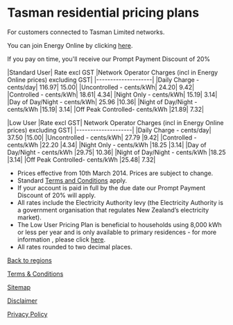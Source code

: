 # Tasman residential pricing plans
For customers connected to Tasman Limited networks.


You can join Energy Online by clicking [here](http://www.energyonline.co.nz/Default.aspx?tabid=98).

<p class="intro">If you pay on time, you'll receive our Prompt Payment Discount of 20%</p>



|Standard User|	Rate excl GST	|Network Operator Charges (incl in Energy Online prices) excluding GST|
|--------------------|
|Daily Charge - cents/day|	116.97|	15.00|
|Uncontrolled - cents/kWh|	24.20|	9.42|
|Controlled - cents/kWh|	18.61|	4.34|
|Night Only - cents/kWh|	15.19|	3.14|
|Day of Day/Night - cents/kWh|	25.96	|10.36|
|Night of Day/Night - cents/kWh	|15.19|	3.14|
|Off Peak Controlled- cents/kWh	|21.89|	7.32|
 

|Low User	|Rate excl GST|	Network Operator Charges (incl in Energy Online prices) excluding GST|
|--------------------|
|Daily Charge - cents/day|	37.50	|15.00|
|Uncontrolled - cents/kWh|	27.79	|9.42|
|Controlled - cents/kWh	|22.20	|4.34|
|Night Only - cents/kWh	|18.25	|3.14|
|Day of Day/Night - cents/kWh	|29.75|	10.36|
|Night of Day/Night - cents/kWh	|18.25	|3.14|
|Off Peak Controlled- cents/kWh	|25.48|	7.32|

- Prices effective from 10th March 2014. Prices are subject to change.
- Standard [Terms and Conditions](http://www.energyonline.co.nz/terms) apply.
- If your account is paid in full by the due date our Prompt Payment Discount of 20% will apply.
- All rates include the Electricity Authority levy (the Electricity Authority is a government organisation that regulates New Zealand’s electricity market).
- The Low User Pricing Plan is beneficial to households using 8,000 kWh or less per year and is only available to primary residences - for more information , please click [here](http://www.energyonline.co.nz/Default.aspx?tabid=148).
- All rates rounded to two decimal places.

[Back to regions](http://www.energyonline.co.nz/residential/pricing_plans/residential_electricity_pricing_plans)

[Terms & Conditions](http://www.energyonline.co.nz/terms)

[Sitemap](http://www.energyonline.co.nz/home/site_map)

[Disclaimer](http://www.energyonline.co.nz/home/site_map/disclaimer)

[Privacy Policy](http://www.energyonline.co.nz/home/site_map/privacy_policy)




 


